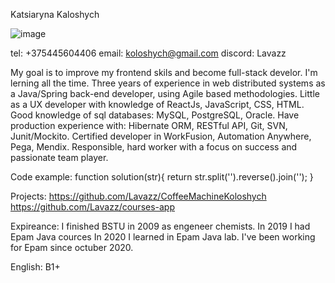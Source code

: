 Katsiaryna Kaloshych

![image](https://github.com/Lavazz/rsschool-cv/assets/50598180/ac7aac35-7ace-43e1-a11d-849622480731)


tel: +375445604406
email: koloshych@gmail.com
discord: Lavazz

My goal is to improve my frontend skils and become full-stack develor. I'm lerning all the time. 
Three years of experience in web distributed systems as a Java/Spring back-end developer, using Agile based methodologies. 
Little  as a UX developer with knowledge of ReactJs, JavaScript, CSS, HTML. 
Good knowledge of sql databases: MySQL, PostgreSQL, Oracle. 
Have production experience with: Hibernate ORM, RESTful API, Git, SVN, Junit/Mockito. 
Certified developer in WorkFusion, Automation Anywhere, Pega, Mendix. 
Responsible, hard worker with a focus on success and passionate team player.

Code example:
function solution(str){
  return str.split('').reverse().join('');
}

Projects: 
https://github.com/Lavazz/CoffeeMachineKoloshych
https://github.com/Lavazz/courses-app

Expireance:
I finished BSTU in 2009 as engeneer chemists.
In 2019 I had Epam Java cources
In 2020 I learned in Epam Java lab.
I've been working for Epam since octuber 2020.

English: B1+

